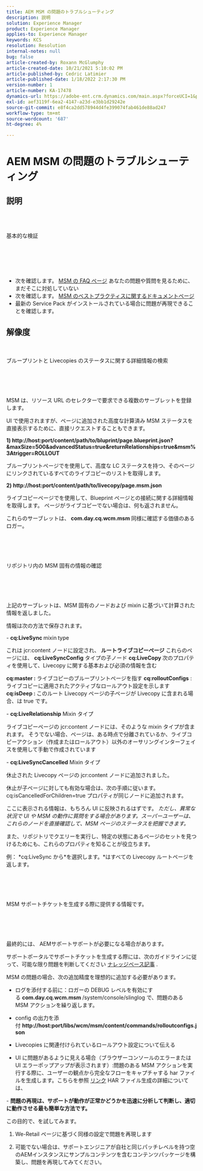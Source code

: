 ```yaml
---
title: AEM MSM の問題のトラブルシューティング
description: 説明
solution: Experience Manager
product: Experience Manager
applies-to: Experience Manager
keywords: KCS
resolution: Resolution
internal-notes: null
bug: false
article-created-by: Roxann McGlumphy
article-created-date: 10/21/2021 5:10:02 PM
article-published-by: Cedric Latimier
article-published-date: 1/18/2022 2:17:30 PM
version-number: 1
article-number: KA-17478
dynamics-url: https://adobe-ent.crm.dynamics.com/main.aspx?forceUCI=1&pagetype=entityrecord&etn=knowledgearticle&id=99b28cb8-9132-ec11-b6e5-000d3a5ba97a
exl-id: aef3119f-6ea2-4147-a23d-e3bb1d29242e
source-git-commit: e8f4ca2dd578944d4fe399074fab461de88ad247
workflow-type: tm+mt
source-wordcount: '687'
ht-degree: 4%

---
```


# AEM MSM の問題のトラブルシューティング

## 説明

<br><br><br>基本的な検証<br><br><br><br> <br><br>
- 次を確認します。 [MSM の FAQ ページ](https://helpx.adobe.com/jp/experience-manager/kb/index/msm_faq.html) あなたの問題や質問を見るために、まだそこに対処していない
- 次を確認します。 [MSM のベストプラクティスに関するドキュメントページ](https://experienceleague.adobe.com/docs/experience-manager-65/administering/introduction/msm-best-practices.html?lang=en)
- 最新の Service Pack がインストールされている場合に問題が再現できることを確認します。



## 解像度

<br><br>ブループリントと Livecopies のステータスに関する詳細情報の検索<br><br><br><br> <br><br>
MSM は、リソース URL のセレクターで要求できる複数のサーブレットを登録します。

UI で使用されますが、ページに追加された高度な計算済み MSM ステータスを直接表示するために、直接リクエストすることもできます。

<b>1) http://host:port/content/path/to/bluprint/page.blueprint.json?&amp;maxSize=500&amp;advancedStatus=true&amp;returnRelationships=true&amp;msm%3Atrigger=ROLLOUT</b>

ブループリントページでを使用して、高度な LC ステータスを持つ、そのページにリンクされているすべてのライブコピーのリストを取得します。



<b>2) http://host:port/content/path/to/livecopy/page.msm.json</b>

ライブコピーページでを使用して、Blueprint ページとの接続に関する詳細情報を取得します。
ページがライブコピーでない場合は、何も返されません。



これらのサーブレットは、 <b>com.day.cq.wcm.msm </b>同様に確認する価値のあるロガー。
<br><br><br><br> <br><br>リポジトリ内の MSM 固有の情報の確認<br><br><br><br> <br><br>
上記のサーブレットは、MSM 固有のノードおよび mixin に基づいて計算された情報を返しました。

情報は次の方法で保存されます。

- <b>cq:LiveSync </b>mixin<b> </b>type

これは jcr:content ノードに設定され、 <b>ルートライブコピーページ</b>
これらのページには、 <b>cq:LiveSyncConfig</b> タイプの子ノード <b>cq:LiveCopy </b>次のプロパティを使用して、Livecopy に関する基本および必須の情報を含む

<b>cq:master : </b>ライブコピーのブループリントページを指す
<b>cq:rolloutConfigs</b> :ライブコピーに適用されたアクティブなロールアウト設定を示します
<b>cq:isDeep : </b>このルート Livecopy ページの子ページが Livecopy に含まれる場合、は true です。



- <b>cq:LiveRelationship</b> Mixin タイプ

ライブコピーページの jcr:content ノードには、そのような mixin タイプが含まれます。
そうでない場合、ページは、ある時点で分離されているか、ライブコピーアクション（作成またはロールアウト）以外のオーサリングインターフェイスを使用して手動で作成されています



- <b>cq:LiveSyncCancelled</b> Mixin タイプ

休止された Livecopy ページの jcr:content ノードに追加されました。

休止が子ページに対しても有効な場合は、次の手順に従います。cq:isCancelledForChildren=true プロパティが同じノードに追加されます。



ここに表示される情報は、もちろん UI に反映されるはずです。 *ただし、異常な状況で UI や MSM の動作に質問をする場合があります。スーパーユーザーは、これらのノードを直接確認して、MSM ページのステータスを把握できます。*

また、リポジトリでクエリーを実行し、特定の状態にあるページのセットを見つけるためにも、これらのプロパティを知ることが役立ちます。

例： *cq:LiveSync から\*を選択します。*はすべての Livecopy ルートページを返します。
<br><br><br><br> <br><br>MSM サポートチケットを生成する際に提供する情報です。<br><br><br><br> <br><br>
最終的には、 AEMサポートサポートが必要になる場合があります。

サポートポータルでサポートチケットを生成する際には、次のガイドラインに従って、可能な限り問題を判断してください [ナレッジベース記事](https://helpx.adobe.com/cq/kb/how-to-fully-qualify-a-ticket.html) .

MSM の問題の場合、次の追加精度を理想的に追加する必要があります。

- ログを添付する前に：ロガーの DEBUG レベルを有効にする <b>com.day.cq.wcm.msm </b>/system/console/slinglog で、問題のある MSM アクションを繰り返します。

- config の出力を添付 <b>http://host:port/libs/wcm/msm/content/commands/rolloutconfigs.json</b>

- Livecopies に関連付けられているロールアウト設定について伝える

- UI に問題があるように見える場合（ブラウザーコンソールのエラーまたは UI エラーポップアップが表示されます）:問題のある MSM アクションを実行する際に、ユーザーの観点から完全なフローをキャプチャする har ファイルを生成します。こちらを参照 [リンク](https://help.tenderapp.com/kb/troubleshooting-your-tender-site/generating-an-har-file) HAR ファイル生成の詳細については、

- <b>問題の再現は、サポートが動作が正常かどうかを迅速に分析して判断し、適切に動作させる最も簡単な方法です。</b>

この目的で、を試してみます。

1) We-Retail ページに基づく同様の設定で問題を再現します

2) 可能でない場合は、サポートエンジニアが自社と同じパッチレベルを持つ空のAEMインスタンスにサンプルコンテンツを含むコンテンツパッケージを構築し、問題を再現してみてください。
